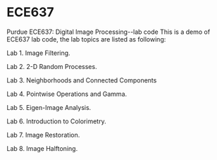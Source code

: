 # ECE637
Purdue ECE637: Digital Image Processing--lab code
This is a demo of ECE637 lab code, the lab topics are listed as following:

Lab 1. Image Filtering.

Lab 2. 2-D Random Processes.

Lab 3. Neighborhoods and Connected Components

Lab 4. Pointwise Operations and Gamma.

Lab 5. Eigen-Image Analysis.

Lab 6. Introduction to Colorimetry.

Lab 7. Image Restoration.

Lab 8. Image Halftoning. 
